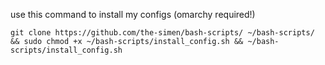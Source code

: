 use this command to install my configs (omarchy required!)
``` 
git clone https://github.com/the-simen/bash-scripts/ ~/bash-scripts/ && sudo chmod +x ~/bash-scripts/install_config.sh && ~/bash-scripts/install_config.sh
```
